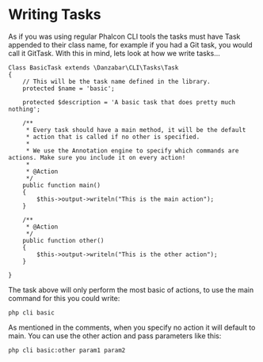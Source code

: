 Writing Tasks
=============

As if you was using regular Phalcon CLI tools the tasks must have Task appended to their class name, for example if you had a Git task, you would call it GitTask. With this in mind, lets look at how we write tasks...

	Class BasicTask extends \Danzabar\CLI\Tasks\Task
	{
		// This will be the task name defined in the library.
		protected $name = 'basic';

		protected $description = 'A basic task that does pretty much nothing';

		/**
		 * Every task should have a main method, it will be the default
		 * action that is called if no other is specified.
		 *
		 * We use the Annotation engine to specify which commands are actions. Make sure you include it on every action!
		 *
		 * @Action
		 */
		public function main()
		{
			$this->output->writeln("This is the main action");
		}

		/**
		 * @Action
		 */
		public function other()
		{
			$this->output->writeln("This is the other action");
		}

	}

The task above will only perform the most basic of actions, to use the main command for this you could write:

	php cli basic

As mentioned in the comments, when you specify no action it will default to main. You can use the other action and pass parameters like this:

	php cli basic:other param1 param2

